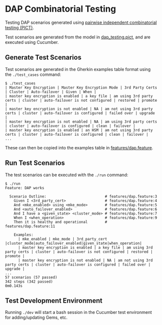 # DAP Combinatorial Testing

Testing DAP scenarios generated using [pairwise independent combinatorial testing (PICT)](https://github.com/microsoft/pict).

Test scenarios are generated from the model in [dap_testing.pict](./dap_testing.pict),
and are executed using Cucumber.

## Generate Test Scenarios

Test scenarios are generated in the Gherkin examples table format using the
`./test_cases` command:

```sh-session
$ ./test_cases
| Master Key Encryption | Master Key Encryption Mode | 3rd Party Certs | Cluster | Auto-failover | Given | When |
| master key encryption is enabled | a key file | am using 3rd party certs | cluster | auto-failover is not configured | restored | promote |
| master key encryption is not enabled | NA | am not using 3rd party certs | cluster | auto-failover is configured | failed over | upgrade |
| master key encryption is not enabled | NA | am using 3rd party certs | cluster | auto-failover is configured | clean | failover |
| master key encryption is enabled | an HSM | am not using 3rd party certs | cluster | auto-failover is configured | clean | failover |
...
```

These can then be copied into the examples table in [features/dap.feature](./features/dap.feature).

## Run Test Scenarios

The test scenarios can be executed with the `./run` command:

```sh-session
$ ./run
Feature: DAP works

  Scenario Outline:                           # features/dap.feature:3
    Given I <3rd_party_cert>                  # features/dap.feature:4
    And <mke_enabled> using <mke_mode>        # features/dap.feature:5
    And <auto_failover_enabled>               # features/dap.feature:6
    And I have a <given_state> <cluster_mode> # features/dap.feature:7
    When I <when_operation>                   # features/dap.feature:9
    Then it is healthy and operational        # features/dap.feature:11

    Examples:
      | mke_enabled | mke_mode | 3rd_party_cert |cluster_mode|auto_failover_enabled|given_state|when_operation|
      | master key encryption is enabled | a key file | am using 3rd party certs | cluster | auto-failover is not configured | restored | promote |
      | master key encryption is not enabled | NA | am not using 3rd party certs | cluster | auto-failover is configured | failed over | upgrade |
...
57 scenarios (57 passed)
342 steps (342 passed)
0m0.143s
```

## Test Development Environment

Running `./dev` will start a bash session in the Cucumber test environment for
adding/updating Gems, etc.

